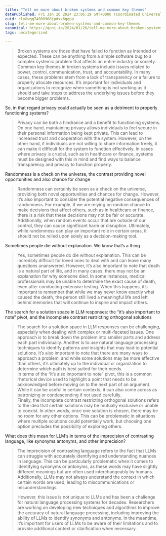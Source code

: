 ```yaml
---
title: "Tell me more about broken systems and common key themes"
datePublished: Fri Jan 26 2024 23:06:19 GMT+0000 (Coordinated Universal Time)
cuid: clv8wgq74000908jpdxv6gqpp
slug: tell-me-more-about-broken-systems-and-common-key-themes
canonical: https://quni.io/2024/01/26/tell-me-more-about-broken-systems-and-common-key-themes/
tags: uncategorized

---
```


> Broken systems are those that have failed to function as intended or expected. These can be anything from a simple software bug to a complex systemic problem that affects an entire industry or society. Common key themes in broken systems include issues related to power, control, communication, trust, and accountability. In many cases, these problems stem from a lack of transparency or a failure to properly allocate resources. It’s important for individuals and organizations to recognize when something is not working as it should and take steps to address the underlying issues before they become bigger problems.

So, in that regard privacy could actually be seen as a detriment to properly functioning systems?

> Privacy can be both a hindrance and a benefit to functioning systems. On one hand, maintaining privacy allows individuals to feel secure in their personal information being kept private. This can lead to increased trust and cooperation with the system. However, on the other hand, if individuals are not willing to share information freely, it can make it difficult for the system to function effectively. In cases where privacy is crucial, such as in healthcare or finance, systems must be designed with this in mind and find ways to balance transparency and privacy to function properly.

Randomness is a check on the universe, the contrast providing novel opportunities and also chance for change

> Randomness can certainly be seen as a check on the universe, providing both novel opportunities and chances for change. However, it’s also important to consider the potential negative consequences of randomness. For example, if we are relying on random chance to make decisions that affect others, such as in healthcare or finance, there is a risk that these decisions may not be fair or accurate. Additionally, when random events occur that are outside of our control, they can cause significant harm or disruption. Ultimately, while randomness can play an important role in certain areas, it should not be relied upon solely as a decision-making tool.

Sometimes people die without explanation. We know that’s a thing

> Yes, sometimes people do die without explanation. This can be incredibly difficult for loved ones to deal with and can leave many questions unanswered. However, it’s also important to note that death is a natural part of life, and in many cases, there may not be an explanation for why someone died. In some instances, medical professionals may be unable to determine the exact cause of death, even after conducting extensive testing. When this happens, it’s important to remember that while we may never know exactly what caused the death, the person still lived a meaningful life and left behind memories that will continue to inspire and impact others.

The search for a solution space in LLM responses: the “it’s also important to note” pivot, and the incomplete contrast restricting orthogonal solutions

> The search for a solution space in LLM responses can be challenging, especially when dealing with complex or multi-faceted issues. One approach is to break down the problem into smaller parts and address each part individually. Another is to use natural language processing techniques to identify patterns and insights that may lead to potential solutions. It’s also important to note that there are many ways to approach a problem, and while some solutions may be more effective than others, it’s ultimately up to the individual or organization to determine which path is best suited for their needs.  
> In terms of the “it’s also important to note” pivot, this is a common rhetorical device used to highlight a point that needs to be acknowledged before moving on to the next part of an argument. While it can be useful in certain contexts, it can also come across as patronizing or condescending if not used carefully.  
> Finally, the incomplete contrast restricting orthogonal solutions refers to the idea that certain solutions may be mutually exclusive or unable to coexist. In other words, once one solution is chosen, there may be no room for any other options. This can be problematic in situations where multiple solutions could potentially work, but choosing one option precludes the possibility of exploring others.

What does this mean for LLM‘s in terms of the imprecision of contrasting language, like synonyms antonyms, and other imprecision?

> The imprecision of contrasting language refers to the fact that LLMs can struggle with accurately identifying and understanding nuances in language. This can be particularly problematic when it comes to identifying synonyms or antonyms, as these words may have slightly different meanings but are often used interchangeably by humans. Additionally, LLMs may not always understand the context in which certain words are used, leading to miscommunications or misunderstandings.
> 
> However, this issue is not unique to LLMs and has been a challenge for natural language processing systems for decades. Researchers are working on developing new techniques and algorithms to improve the accuracy of natural language processing, including improving the ability of LLMs to identify synonyms and antonyms. In the meantime, it’s important for users of LLMs to be aware of their limitations and to provide additional context or clarification when necessary.